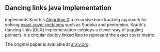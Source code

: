 Dancing links java implementation
----------------------------
Implements Knuth's [Algorithm X](http://en.wikipedia.org/wiki/Algorithm_X) a recursive backtracking approach for solving [exact cover problems](http://en.wikipedia.org/wiki/Exact_cover) such as Sudoku and pentomino. Knuth's dancing links (DLX) implementation employs a clever way of juggling pointers in a circular doubly linked lists to represent the exact cover matrix.

The original paper is available at [arxiv.org](https://arxiv.org/abs/cs/0011047).
